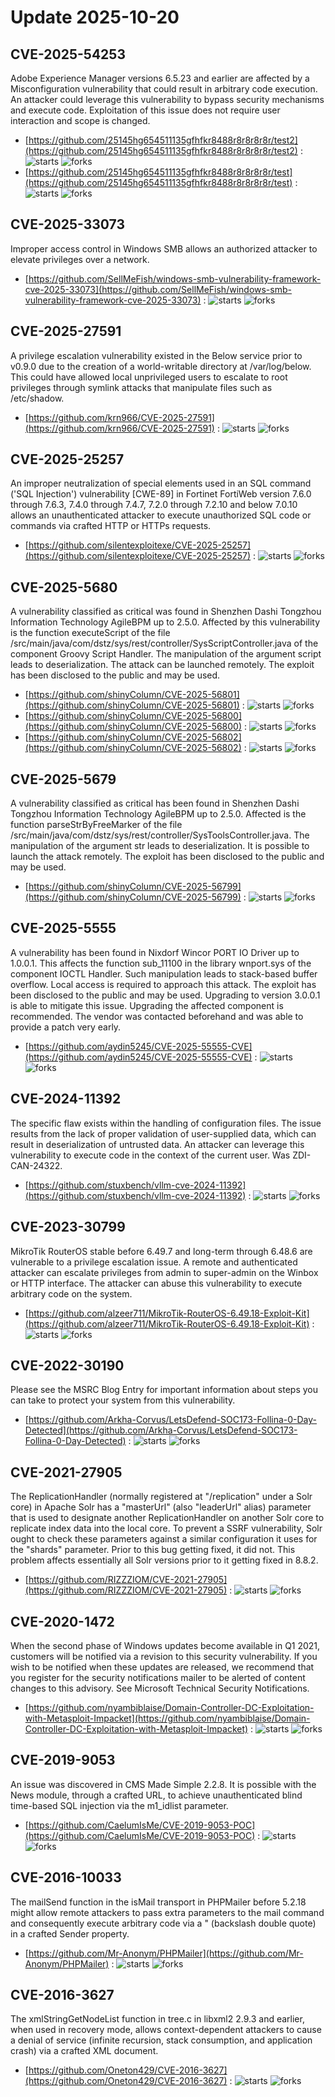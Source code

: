 # Update 2025-10-20
## CVE-2025-54253
 Adobe Experience Manager versions 6.5.23 and earlier are affected by a Misconfiguration vulnerability that could result in arbitrary code execution. An attacker could leverage this vulnerability to bypass security mechanisms and execute code. Exploitation of this issue does not require user interaction and scope is changed.

- [https://github.com/25145hg654511135gfhfkr8488r8r8r8r8r/test2](https://github.com/25145hg654511135gfhfkr8488r8r8r8r8r/test2) :  ![starts](https://img.shields.io/github/stars/25145hg654511135gfhfkr8488r8r8r8r8r/test2.svg) ![forks](https://img.shields.io/github/forks/25145hg654511135gfhfkr8488r8r8r8r8r/test2.svg)
- [https://github.com/25145hg654511135gfhfkr8488r8r8r8r8r/test](https://github.com/25145hg654511135gfhfkr8488r8r8r8r8r/test) :  ![starts](https://img.shields.io/github/stars/25145hg654511135gfhfkr8488r8r8r8r8r/test.svg) ![forks](https://img.shields.io/github/forks/25145hg654511135gfhfkr8488r8r8r8r8r/test.svg)


## CVE-2025-33073
 Improper access control in Windows SMB allows an authorized attacker to elevate privileges over a network.

- [https://github.com/SellMeFish/windows-smb-vulnerability-framework-cve-2025-33073](https://github.com/SellMeFish/windows-smb-vulnerability-framework-cve-2025-33073) :  ![starts](https://img.shields.io/github/stars/SellMeFish/windows-smb-vulnerability-framework-cve-2025-33073.svg) ![forks](https://img.shields.io/github/forks/SellMeFish/windows-smb-vulnerability-framework-cve-2025-33073.svg)


## CVE-2025-27591
 A privilege escalation vulnerability existed in the Below service prior to v0.9.0 due to the creation of a world-writable directory at /var/log/below. This could have allowed local unprivileged users to escalate to root privileges through symlink attacks that manipulate files such as /etc/shadow.

- [https://github.com/krn966/CVE-2025-27591](https://github.com/krn966/CVE-2025-27591) :  ![starts](https://img.shields.io/github/stars/krn966/CVE-2025-27591.svg) ![forks](https://img.shields.io/github/forks/krn966/CVE-2025-27591.svg)


## CVE-2025-25257
 An improper neutralization of special elements used in an SQL command ('SQL Injection') vulnerability [CWE-89] in Fortinet FortiWeb version 7.6.0 through 7.6.3, 7.4.0 through 7.4.7, 7.2.0 through 7.2.10 and below 7.0.10 allows an unauthenticated attacker to execute unauthorized SQL code or commands via crafted HTTP or HTTPs requests.

- [https://github.com/silentexploitexe/CVE-2025-25257](https://github.com/silentexploitexe/CVE-2025-25257) :  ![starts](https://img.shields.io/github/stars/silentexploitexe/CVE-2025-25257.svg) ![forks](https://img.shields.io/github/forks/silentexploitexe/CVE-2025-25257.svg)


## CVE-2025-5680
 A vulnerability classified as critical was found in Shenzhen Dashi Tongzhou Information Technology AgileBPM up to 2.5.0. Affected by this vulnerability is the function executeScript of the file /src/main/java/com/dstz/sys/rest/controller/SysScriptController.java of the component Groovy Script Handler. The manipulation of the argument script leads to deserialization. The attack can be launched remotely. The exploit has been disclosed to the public and may be used.

- [https://github.com/shinyColumn/CVE-2025-56801](https://github.com/shinyColumn/CVE-2025-56801) :  ![starts](https://img.shields.io/github/stars/shinyColumn/CVE-2025-56801.svg) ![forks](https://img.shields.io/github/forks/shinyColumn/CVE-2025-56801.svg)
- [https://github.com/shinyColumn/CVE-2025-56800](https://github.com/shinyColumn/CVE-2025-56800) :  ![starts](https://img.shields.io/github/stars/shinyColumn/CVE-2025-56800.svg) ![forks](https://img.shields.io/github/forks/shinyColumn/CVE-2025-56800.svg)
- [https://github.com/shinyColumn/CVE-2025-56802](https://github.com/shinyColumn/CVE-2025-56802) :  ![starts](https://img.shields.io/github/stars/shinyColumn/CVE-2025-56802.svg) ![forks](https://img.shields.io/github/forks/shinyColumn/CVE-2025-56802.svg)


## CVE-2025-5679
 A vulnerability classified as critical has been found in Shenzhen Dashi Tongzhou Information Technology AgileBPM up to 2.5.0. Affected is the function parseStrByFreeMarker of the file /src/main/java/com/dstz/sys/rest/controller/SysToolsController.java. The manipulation of the argument str leads to deserialization. It is possible to launch the attack remotely. The exploit has been disclosed to the public and may be used.

- [https://github.com/shinyColumn/CVE-2025-56799](https://github.com/shinyColumn/CVE-2025-56799) :  ![starts](https://img.shields.io/github/stars/shinyColumn/CVE-2025-56799.svg) ![forks](https://img.shields.io/github/forks/shinyColumn/CVE-2025-56799.svg)


## CVE-2025-5555
 A vulnerability has been found in Nixdorf Wincor PORT IO Driver up to 1.0.0.1. This affects the function sub_11100 in the library wnport.sys of the component IOCTL Handler. Such manipulation leads to stack-based buffer overflow. Local access is required to approach this attack. The exploit has been disclosed to the public and may be used. Upgrading to version 3.0.0.1 is able to mitigate this issue. Upgrading the affected component is recommended. The vendor was contacted beforehand and was able to provide a patch very early.

- [https://github.com/aydin5245/CVE-2025-55555-CVE](https://github.com/aydin5245/CVE-2025-55555-CVE) :  ![starts](https://img.shields.io/github/stars/aydin5245/CVE-2025-55555-CVE.svg) ![forks](https://img.shields.io/github/forks/aydin5245/CVE-2025-55555-CVE.svg)


## CVE-2024-11392
The specific flaw exists within the handling of configuration files. The issue results from the lack of proper validation of user-supplied data, which can result in deserialization of untrusted data. An attacker can leverage this vulnerability to execute code in the context of the current user. Was ZDI-CAN-24322.

- [https://github.com/stuxbench/vllm-cve-2024-11392](https://github.com/stuxbench/vllm-cve-2024-11392) :  ![starts](https://img.shields.io/github/stars/stuxbench/vllm-cve-2024-11392.svg) ![forks](https://img.shields.io/github/forks/stuxbench/vllm-cve-2024-11392.svg)


## CVE-2023-30799
 MikroTik RouterOS stable before 6.49.7 and long-term through 6.48.6 are vulnerable to a privilege escalation issue. A remote and authenticated attacker can escalate privileges from admin to super-admin on the Winbox or HTTP interface. The attacker can abuse this vulnerability to execute arbitrary code on the system.

- [https://github.com/alzeer711/MikroTik-RouterOS-6.49.18-Exploit-Kit](https://github.com/alzeer711/MikroTik-RouterOS-6.49.18-Exploit-Kit) :  ![starts](https://img.shields.io/github/stars/alzeer711/MikroTik-RouterOS-6.49.18-Exploit-Kit.svg) ![forks](https://img.shields.io/github/forks/alzeer711/MikroTik-RouterOS-6.49.18-Exploit-Kit.svg)


## CVE-2022-30190
Please see the MSRC Blog Entry for important information about steps you can take to protect your system from this vulnerability.

- [https://github.com/Arkha-Corvus/LetsDefend-SOC173-Follina-0-Day-Detected](https://github.com/Arkha-Corvus/LetsDefend-SOC173-Follina-0-Day-Detected) :  ![starts](https://img.shields.io/github/stars/Arkha-Corvus/LetsDefend-SOC173-Follina-0-Day-Detected.svg) ![forks](https://img.shields.io/github/forks/Arkha-Corvus/LetsDefend-SOC173-Follina-0-Day-Detected.svg)


## CVE-2021-27905
 The ReplicationHandler (normally registered at "/replication" under a Solr core) in Apache Solr has a "masterUrl" (also "leaderUrl" alias) parameter that is used to designate another ReplicationHandler on another Solr core to replicate index data into the local core. To prevent a SSRF vulnerability, Solr ought to check these parameters against a similar configuration it uses for the "shards" parameter. Prior to this bug getting fixed, it did not. This problem affects essentially all Solr versions prior to it getting fixed in 8.8.2.

- [https://github.com/RIZZZIOM/CVE-2021-27905](https://github.com/RIZZZIOM/CVE-2021-27905) :  ![starts](https://img.shields.io/github/stars/RIZZZIOM/CVE-2021-27905.svg) ![forks](https://img.shields.io/github/forks/RIZZZIOM/CVE-2021-27905.svg)


## CVE-2020-1472
When the second phase of Windows updates become available in Q1 2021, customers will be notified via a revision to this security vulnerability. If you wish to be notified when these updates are released, we recommend that you register for the security notifications mailer to be alerted of content changes to this advisory. See Microsoft Technical Security Notifications.

- [https://github.com/nyambiblaise/Domain-Controller-DC-Exploitation-with-Metasploit-Impacket](https://github.com/nyambiblaise/Domain-Controller-DC-Exploitation-with-Metasploit-Impacket) :  ![starts](https://img.shields.io/github/stars/nyambiblaise/Domain-Controller-DC-Exploitation-with-Metasploit-Impacket.svg) ![forks](https://img.shields.io/github/forks/nyambiblaise/Domain-Controller-DC-Exploitation-with-Metasploit-Impacket.svg)


## CVE-2019-9053
 An issue was discovered in CMS Made Simple 2.2.8. It is possible with the News module, through a crafted URL, to achieve unauthenticated blind time-based SQL injection via the m1_idlist parameter.

- [https://github.com/CaelumIsMe/CVE-2019-9053-POC](https://github.com/CaelumIsMe/CVE-2019-9053-POC) :  ![starts](https://img.shields.io/github/stars/CaelumIsMe/CVE-2019-9053-POC.svg) ![forks](https://img.shields.io/github/forks/CaelumIsMe/CVE-2019-9053-POC.svg)


## CVE-2016-10033
 The mailSend function in the isMail transport in PHPMailer before 5.2.18 might allow remote attackers to pass extra parameters to the mail command and consequently execute arbitrary code via a \" (backslash double quote) in a crafted Sender property.

- [https://github.com/Mr-Anonym/PHPMailer](https://github.com/Mr-Anonym/PHPMailer) :  ![starts](https://img.shields.io/github/stars/Mr-Anonym/PHPMailer.svg) ![forks](https://img.shields.io/github/forks/Mr-Anonym/PHPMailer.svg)


## CVE-2016-3627
 The xmlStringGetNodeList function in tree.c in libxml2 2.9.3 and earlier, when used in recovery mode, allows context-dependent attackers to cause a denial of service (infinite recursion, stack consumption, and application crash) via a crafted XML document.

- [https://github.com/Oneton429/CVE-2016-3627](https://github.com/Oneton429/CVE-2016-3627) :  ![starts](https://img.shields.io/github/stars/Oneton429/CVE-2016-3627.svg) ![forks](https://img.shields.io/github/forks/Oneton429/CVE-2016-3627.svg)

